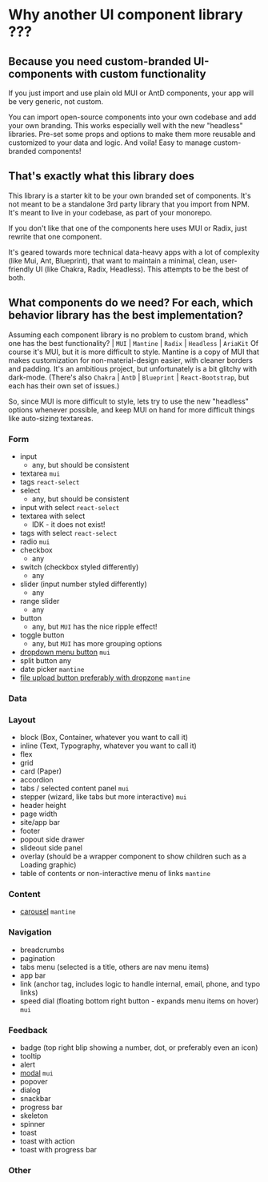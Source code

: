 # Why another UI component library ???

## Because you need custom-branded UI-components with custom functionality

If you just import and use plain old MUI or AntD components, your app will be very generic, not custom.

You can import open-source components into your own codebase and add your own branding. This works especially well with the new "headless" libraries. Pre-set some props and options to make them more reusable and customized to your data and logic. And voila! Easy to manage custom-branded components!

## That's exactly what this library does

This library is a starter kit to be your own branded set of components. It's not meant to be a standalone 3rd party library that you import from NPM. It's meant to live in your codebase, as part of your monorepo.

If you don't like that one of the components here uses MUI or Radix, just rewrite that one component.

It's geared towards more technical data-heavy apps with a lot of complexity (like Mui, Ant, Blueprint), that want to maintain a minimal, clean, user-friendly UI (like Chakra, Radix, Headless). This attempts to be the best of both.

## What components do we need? For each, which behavior library has the best implementation?

Assuming each component library is no problem to custom brand, which one has the best functionality?
| `MUI` | `Mantine` | `Radix` | `Headless` | `AriaKit`
Of course it's MUI, but it is more difficult to style. Mantine is a copy of MUI that makes customization for non-material-design easier, with cleaner borders and padding. It's an ambitious project, but unfortunately is a bit glitchy with dark-mode.
(There's also `Chakra` | `AntD` | `Blueprint` | `React-Bootstrap`, but each has their own set of issues.)

So, since MUI is more difficult to style, lets try to use the new "headless" options whenever possible, and keep MUI on hand for more difficult things like auto-sizing textareas.

### Form

- input
  - any, but should be consistent
- textarea
  `mui`
- tags
  `react-select`
- select
  - any, but should be consistent
- input with select
  `react-select`
- textarea with select
  - IDK - it does not exist!
- tags with select
  `react-select`
- radio
  `mui`
- checkbox
  - any
- switch (checkbox styled differently)
  - any
- slider (input number styled differently)
  - any
- range slider
  - any
- button
  - any, but `MUI` has the nice ripple effect!
- toggle button
  - any, but `MUI` has more grouping options
- [dropdown menu button](https://mui.com/material-ui/react-menu/#customization)
  `mui`
- split button
  any
- date picker
  `mantine`
- [file upload button preferably with dropzone](https://mantine.dev/others/dropzone/)
  `mantine`

### Data

### Layout

- block (Box, Container, whatever you want to call it)
- inline (Text, Typography, whatever you want to call it)
- flex
- grid
- card (Paper)
- accordion
- tabs / selected content panel
  `mui`
- stepper (wizard, like tabs but more interactive)
  `mui`
- header height
- page width
- site/app bar
- footer
- popout side drawer
- slideout side panel
- overlay (should be a wrapper component to show children such as a Loading graphic)
- table of contents or non-interactive menu of links
  `mantine`

### Content

- [carousel](https://mantine.dev/others/carousel/)
  `mantine`

### Navigation

- breadcrumbs
- pagination
- tabs menu (selected is a title, others are nav menu items)
- app bar
- link (anchor tag, includes logic to handle internal, email, phone, and typo links)
- speed dial (floating bottom right button - expands menu items on hover)
  `mui`

### Feedback

- badge (top right blip showing a number, dot, or preferably even an icon)
- tooltip
- alert
- [modal](https://mui.com/material-ui/react-modal/)
  `mui`
- popover
- dialog
- snackbar
- progress bar
- skeleton
- spinner
- toast
- toast with action
- toast with progress bar

### Other

